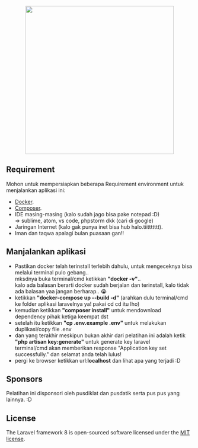 <p align="center"><img src="https://img.17qq.com/images/phmpswwfmny.jpeg" width="400"></p>

## Requirement
Mohon untuk mempersiapkan beberapa Requirement environment untuk menjalankan aplikasi ini:

- [Docker](https://www.docker.com/products/docker-desktop).
- [Composer](https://getcomposer.org/download/).
- IDE masing-masing (kalo sudah jago bisa pake notepad :D)<br/>=> sublime, atom, vs code, phpstorm dkk (cari di google)
- Jaringan Internet (kalo gak punya inet bisa hub halo.tiittttttt).
- Iman dan taqwa apalagi bulan puasaan gan!!

## Manjalankan aplikasi

- Pastikan docker telah terinstall terlebih dahulu, untuk mengeceknya bisa melalui terminal pulo gebang..<br/> mksdnya buka terminal/cmd ketikkan <b>"docker -v"</b>.. <br/>kalo ada balasan berarti docker sudah berjalan dan terinstall, kalo tidak ada balasan yaa jangan berharap.. :sob: 
- ketikkan <b>"docker-compose up --build -d"</b> (arahkan dulu terminal/cmd ke folder aplikasi laravelnya ya! pakai cd cd itu lho)
- kemudian ketikkan <b>"composer install"</b> untuk mendownload dependency pihak ketiga keempat dst
- setelah itu ketikkan <b>"cp .env.example .env"</b> untuk melakukan duplikasi/copy file .env
- dan yang terakhir meskipun bukan akhir dari pelatihan ini adalah ketik <b>"php artisan key:generate"</b> untuk generate key laravel<br/>terminal/cmd akan memberikan response "Application key set successfully." dan selamat anda telah lulus!
- pergi ke browser ketikkan url:<b>localhost</b> dan lihat apa yang terjadi :D

## Sponsors

Pelatihan ini disponsori oleh pusdiklat dan pusdatik serta pus pus yang lainnya. :D

## License

The Laravel framework 8 is open-sourced software licensed under the [MIT license](https://opensource.org/licenses/MIT).

